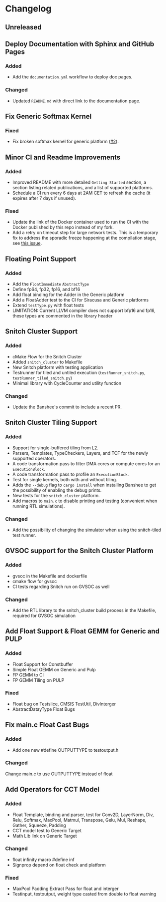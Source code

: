 # Changelog

## Unreleased


## Deploy Documentation with Sphinx and GitHub Pages

### Added
- Add the `documentation.yml` workflow to deploy doc pages.

### Changed
- Updated `README.md` with direct link to the documentation page.


## Fix Generic Softmax Kernel

### Fixed
- Fix broken softmax kernel for generic platform ([#2](https://github.com/pulp-platform/Deeploy/pull/2)).


## Minor CI and Readme Improvements

### Added
- Improved README with more detailed `Getting Started` section, a section listing related publications, and a list of supported platforms.
- Schedule a CI run every 6 days at 2AM CET to refresh the cache (it expires after 7 days if unused).
### Fixed
- Update the link of the Docker container used to run the CI with the Docker published by this repo instead of my fork.
- Add a retry on timeout step for large network tests. This is a temporary fix to address the sporadic freeze happening at the compilation stage, see [this issue](https://github.com/pulp-platform/Deeploy/issues/9).


## Floating Point Support

### Added
- Add the `FloatImmediate` `AbstractType`
- Define fp64, fp32, fp16, and bf16
- Add float binding for the Adder in the Generic platform
- Add a FloatAdder test to the CI for Siracusa and Generic platforms
- Extend `testType.py` with float tests
- LIMITATION: Current LLVM compiler does not support bfp16 and fp16, these types are commented in the library header


## Snitch Cluster Support

### Added
 - cMake Flow for the Snitch Cluster
 - Added `snitch_cluster` to Makefile
 - New Snitch platform with testing application
 - Testrunner for tiled and untiled execution (`testRunner_snitch.py`, `testRunner_tiled_snitch.py`)
 - Minimal library with CycleCounter and utility function

### Changed
- Update the Banshee's commit to include a recent PR.


## Snitch Cluster Tiling Support

### Added
- Support for single-buffered tiling from L2.
- Parsers, Templates, TypeCheckers, Layers, and TCF for the newly supported operators.
- A code transformation pass to filter DMA cores or compute cores for an `ExecutionBlock`.
- A code transformation pass to profile an `ExecutionBlock`.
- Test for single kernels, both with and without tiling.
- Adds the `--debug` flag to `cargo install` when installing Banshee to get the possibility of enabling the debug prints.
- New tests for the `snitch_cluster` platform.
- Add macros to `main.c` to disable printing and testing (convenient when running RTL simulations).

### Changed
- Add the possibility of changing the simulator when using the snitch-tiled test runner.


## GVSOC support for the Snitch Cluster Platform

### Added
- gvsoc in the Makefile and dockerfile
- cmake flow for gvsoc
- CI tests regarding Snitch run on GVSOC as well

### Changed 
- Add the RTL library to the snitch_cluster build process in the Makefile, required for GVSOC simulation


## Add Float Support & Float GEMM for Generic and PULP

### Added
- Float Support for Constbuffer
- Simple Float GEMM on Generic and Pulp
- FP GEMM to CI
- FP GEMM Tiling on PULP

### Fixed
- Float bug on Testslice, CMSIS TestUtil, DivInterger
- AbstractDatayType Float Bugs

## Fix main.c Float Cast Bugs

### Added
- Add one new #define OUTPUTTYPE to testoutput.h

### Changed
Change main.c to use OUTPUTTYPE instead of float

## Add Operators for CCT Model

### Added
- Float Template, binding and parser, test for Conv2D, LayerNorm, Div, Relu, Softmax, MaxPool, Matmul, Transpose, Gelu, Mul, Reshape, Gather, Squeeze, Padding
- CCT model test to Generic Target
- Math Lib link on Generic Target

### Changed
- float infinity macro #define inf
- Signprop depend on float check and platform

### Fixed
- MaxPool Padding Extract Pass for float and interger
- Testinput, testoutput, weight type casted from double to float warning